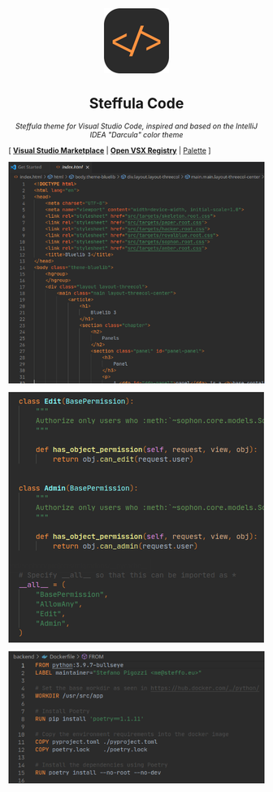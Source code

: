 <div align="center">

<img height="128" width="128" src="icon.png">

# Steffula Code

_Steffula theme for Visual Studio Code, inspired and based on the IntelliJ IDEA "Darcula" color theme_

</div>

\[ [**Visual Studio Marketplace**](https://marketplace.visualstudio.com/items?itemName=steffo.steffula-code) | [**Open VSX Registry**](https://open-vsx.org/extension/steffo/steffula-code) | [Palette](PALETTE.md) \]

![Screenshot 1](.screenshots/screenshot-1.png)

![Screenshot 2](.screenshots/screenshot-2.png)

![Screenshot 3](.screenshots/screenshot-3.png)
